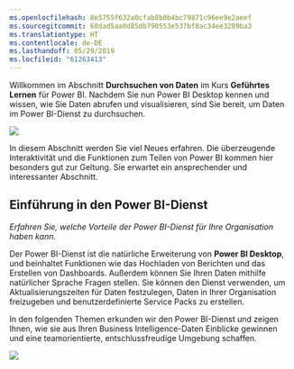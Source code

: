 ```yaml
---
ms.openlocfilehash: 8e5755f632a0cfab8b0b4bc79871c96ee9e2aeef
ms.sourcegitcommit: 60dad5aa0d85db790553e537bf8ac34ee3289ba3
ms.translationtype: HT
ms.contentlocale: de-DE
ms.lasthandoff: 05/29/2019
ms.locfileid: "61263413"
---
```

Willkommen im Abschnitt **Durchsuchen von Daten** im Kurs **Geführtes Lernen** für Power BI. Nachdem Sie nun Power BI Desktop kennen und wissen, wie Sie Daten abrufen und visualisieren, sind Sie bereit, um Daten im Power BI-Dienst zu durchsuchen.

![](media/4-0-intro-power-bi-service/4-0_2.png)

In diesem Abschnitt werden Sie viel Neues erfahren. Die überzeugende Interaktivität und die Funktionen zum Teilen von Power BI kommen hier besonders gut zur Geltung. Sie erwartet ein ansprechender und interessanter Abschnitt.

## <a name="introduction-to-the-power-bi-service"></a>Einführung in den Power BI-Dienst
*Erfahren Sie, welche Vorteile der Power BI-Dienst für Ihre Organisation haben kann.*

Der Power BI-Dienst ist die natürliche Erweiterung von **Power BI Desktop**, und beinhaltet Funktionen wie das Hochladen von Berichten und das Erstellen von Dashboards. Außerdem können Sie Ihren Daten mithilfe natürlicher Sprache Fragen stellen. Sie können den Dienst verwenden, um Aktualisierungszeiten für Daten festzulegen, Daten in Ihrer Organisation freizugeben und benutzerdefinierte Service Packs zu erstellen.

In den folgenden Themen erkunden wir den Power BI-Dienst und zeigen Ihnen, wie sie aus Ihren Business Intelligence-Daten Einblicke gewinnen und eine teamorientierte, entschlussfreudige Umgebung schaffen.

![](media/4-0-intro-power-bi-service/4-0_1.png)

